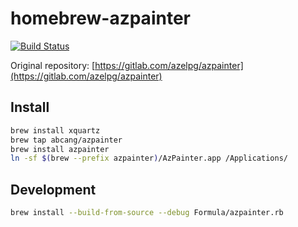 # homebrew-azpainter

[![Build Status](https://travis-ci.com/abcang/homebrew-azpainter.svg?branch=master)](https://travis-ci.com/abcang/homebrew-azpainter)

Original repository: [https://gitlab.com/azelpg/azpainter](https://gitlab.com/azelpg/azpainter)

## Install

```bash
brew install xquartz
brew tap abcang/azpainter
brew install azpainter
ln -sf $(brew --prefix azpainter)/AzPainter.app /Applications/
```

## Development

```bash
brew install --build-from-source --debug Formula/azpainter.rb
```
